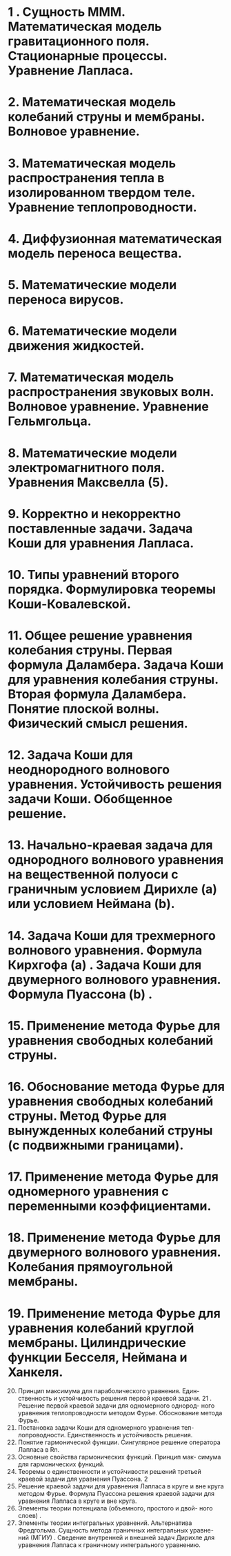 # 1 . Сущность МММ. Математическая модель гравитационного поля. Стационарные процессы. Уравнение Лапласа.
# 2. Математическая модель колебаний струны и мембраны. Волновое уравнение.
# 3. Математическая модель распространения тепла в изолированном твердом теле. Уравнение теплопроводности.
# 4. Диффузионная математическая модель переноса вещества.
# 5. Математические модели переноса вирусов.
# 6. Математические модели движения жидкостей.
# 7. Математическая модель распространения звуковых волн. Волновое уравнение. Уравнение Гельмгольца.
# 8. Математические модели электромагнитного поля. Уравнения Максвелла (5).
# 9. Корректно и некорректно поставленные задачи. Задача Коши для уравнения Лапласа.
# 10. Типы уравнений второго порядка. Формулировка теоремы Коши-Ковалевской.
# 11. Общее решение уравнения колебания струны. Первая формула Даламбера. Задача Коши для уравнения колебания струны. Вторая формула Даламбера. Понятие плоской волны. Физический смысл решения.
# 12. Задача Коши для неоднородного волнового уравнения. Устойчивость решения задачи Коши. Обобщенное решение.
# 13. Начально-краевая задача для однородного волнового уравнения на вещественной полуоси с граничным условием Дирихле (a) или условием Неймана (b).
# 14. Задача Коши для трехмерного волнового уравнения. Формула Кирхгофа (a) . Задача Коши для двумерного волнового уравнения. Формула Пуассона (b) .
# 15. Применение метода Фурье для уравнения свободных колебаний струны.
# 16. Обоснование метода Фурье для уравнения свободных колебаний струны. Метод Фурье для вынужденных колебаний струны (с подвижными границами).
# 17. Применение метода Фурье для одномерного уравнения с переменными коэффициентами.
# 18. Применение метода Фурье для двумерного волнового уравнения. Колебания прямоугольной мембраны.
# 19. Применение метода Фурье для уравнения колебаний круглой мембраны. Цилиндрические функции Бесселя, Неймана и Ханкеля.
20. Принцип максимума для параболического уравнения. Един-
ственность и устойчивость решения первой краевой задачи.
21 . Решение первой краевой задачи для одномерного однород-
ного уравнения теплопроводности методом Фурье. Обоснование
метода Фурье.
21. Постановка задачи Коши для одномерного уравнения теп-
лопроводности. Единственность и устойчивость решения.
22. Понятие гармонической функции. Сингулярное решение
оператора Лапласа в Rn.
23. Основные свойства гармонических функций. Принцип мак-
симума для гармонических функций.
24. Теоремы о единственности и устойчивости решений третьей
краевой задачи для уравнения Пуассона.
2
25. Решение краевой задачи для уравнения Лапласа в круге и
вне круга методом Фурье. Формула Пуассона решения краевой
задачи для уравнения Лапласа в круге и вне круга.
26. Элементы теории потенциала (объемного, простого и двой-
ного слоев) .
27. Элементы теории интегральных уравнений. Альтернатива
Фредгольма. Сущность метода граничных интегральных уравне-
ний (МГИУ) . Сведение внутренней и внешней задач Дирихле для
уравнения Лапласа к граничному интегрального уравнению.
